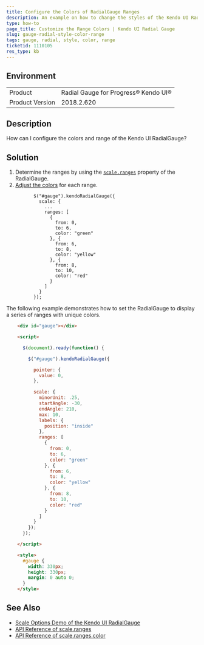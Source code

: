 ```yaml
---
title: Configure the Colors of RadialGauge Ranges
description: An example on how to change the styles of the Kendo UI RadialGauge range.
type: how-to
page_title: Customize the Range Colors | Kendo UI Radial Gauge
slug: gauge-radial-style-color-range
tags: gauge, radial, style, color, range
ticketid: 1110105
res_type: kb
---
```


## Environment

<table>
 <tr>
  <td>Product</td>
  <td>Radial Gauge for Progress® Kendo UI®</td>
 </tr>
 <tr>
  <td>Product Version</td>
  <td>2018.2.620</td>
 </tr>
</table>

## Description

How can I configure the colors and range of the Kendo UI RadialGauge?

## Solution

1. Determine the ranges by using the [`scale.ranges`](https://docs.telerik.com/kendo-ui/api/javascript/dataviz/ui/radialgauge/configuration/scale.ranges) property of the RadialGauge.
1. [Adjust the colors](https://docs.telerik.com/kendo-ui/api/javascript/dataviz/ui/radialgauge/configuration/scale.ranges#scale.ranges.color) for each range.

```
          $("#gauge").kendoRadialGauge({
            scale: {
              ...
              ranges: [
                {
                  from: 0,
                  to: 6,
                  color: "green"
                }, {
                  from: 6,
                  to: 8,
                  color: "yellow"
                }, {
                  from: 8,
                  to: 10,
                  color: "red"
                }
              ]
            }
          });
```

The following example demonstrates how to set the RadialGauge to display a series of ranges with unique colors.

```html
    <div id="gauge"></div>

    <script>

      $(document).ready(function() {

        $("#gauge").kendoRadialGauge({

          pointer: {
            value: 0,
          },

          scale: {
            minorUnit: .25,
            startAngle: -30,
            endAngle: 210,
            max: 10,
            labels: {
              position: "inside"
            },
            ranges: [
              {
                from: 0,
                to: 6,
                color: "green"
              }, {
                from: 6,
                to: 8,
                color: "yellow"
              }, {
                from: 8,
                to: 10,
                color: "red"
              }
            ]
          }
        });
      });

    </script>

    <style>
      #gauge {
        width: 330px;
        height: 330px;
        margin: 0 auto 0;
      }
    </style>


```

## See Also

* [Scale Options Demo of the Kendo UI RadialGauge](https://demos.telerik.com/kendo-ui/radial-gauge/scale-options)
* [API Reference of scale.ranges](https://docs.telerik.com/kendo-ui/api/javascript/dataviz/ui/radialgauge/configuration/scale.ranges)
* [API Reference of scale.ranges.color](https://docs.telerik.com/kendo-ui/api/javascript/dataviz/ui/radialgauge/configuration/scale.ranges#scale.ranges.color)
